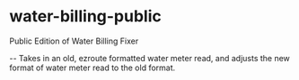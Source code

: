 # water-billing-public
 Public Edition of Water Billing Fixer


-- Takes in an old, ezroute formatted water meter read, and adjusts the new format of water meter read to the old format.